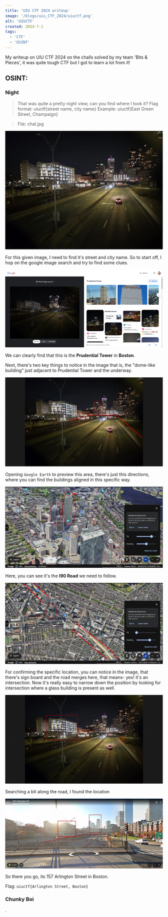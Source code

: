 ```yaml
---
title: 'UIU CTF 2024 writeup'
image: '/blogs/uiu_CTF_2024/uiuctf.png'
alt: 'UIUCTF'
created: 2024-7-1
tags:
  - 'CTF'
  - 'OSINT'
---
```


My writeup on UIU CTF 2024 on the challs solved by my team 'Bits & Pieces', it was quite tough CTF but I got to learn a lot from it!
## OSINT:

### Night

> That was quite a pretty night view, can you find where I took it? Flag format: uiuctf{street name, city name} Example: uiuctf{East Green Street, Champaign}

> File: chal.jpg

![image](https://raw.githubusercontent.com/AkaniX3/Blog-page/main/urara/blogs/uiu_CTF_2024/uiu_night.jpg)

For this given image, I need to find it's street and city name. So to start off, I hop on the google image search and try to find some clues.

![image](https://raw.githubusercontent.com/AkaniX3/Blog-page/main/urara/blogs/uiu_CTF_2024/uiu_night1.png)

We can clearly find that this is the **Prudential Tower** in **Boston**.

Next, there's two key things to notice in the image that is, the "dome-like building" just adjacent to Prudential Tower and the underway.

![image](https://raw.githubusercontent.com/AkaniX3/Blog-page/main/urara/blogs/uiu_CTF_2024/uiu_night2.png)

Opening `Google Earth` to preview this area, there's just this directions, where you can find the buildings aligned in this specific way.

![image](https://raw.githubusercontent.com/AkaniX3/Blog-page/main/urara/blogs/uiu_CTF_2024/uiu_night3.png)

Here, you can see it's the **I90 Road** we need to follow.

![image](https://raw.githubusercontent.com/AkaniX3/Blog-page/main/urara/blogs/uiu_CTF_2024/uiu_night4.png)

For confirming the specific location, you can notice in the image, that there's sign board and the road merges here, that means- yes! it's an intersection. Now it's really easy to narrow down the position by looking for intersection where a glass building is present as well.

![image](https://raw.githubusercontent.com/AkaniX3/Blog-page/main/urara/blogs/uiu_CTF_2024/uiu_night5.png)

Searching a bit along the road, I found the location

![image](https://raw.githubusercontent.com/AkaniX3/Blog-page/main/urara/blogs/uiu_CTF_2024/uiuctf_night6.png)

So there you go, its 157 Arlington Street in Boston.

Flag: `uiuctf{Arlington Street, Boston}`

### Chunky Boi

.
